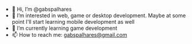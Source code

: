 - 👋 Hi, I’m @gabspalhares
- 👀 I’m interested in web, game or desktop development. Maybe at some point I'll start learning mobile development as well
- 🌱 I’m currently learning game development
- 📫 How to reach me: gabspalhares@gmail.com

<!---
gabspalhares/gabspalhares is a ✨ special ✨ repository because its `README.md` (this file) appears on your GitHub profile.
You can click the Preview link to take a look at your changes.
--->
